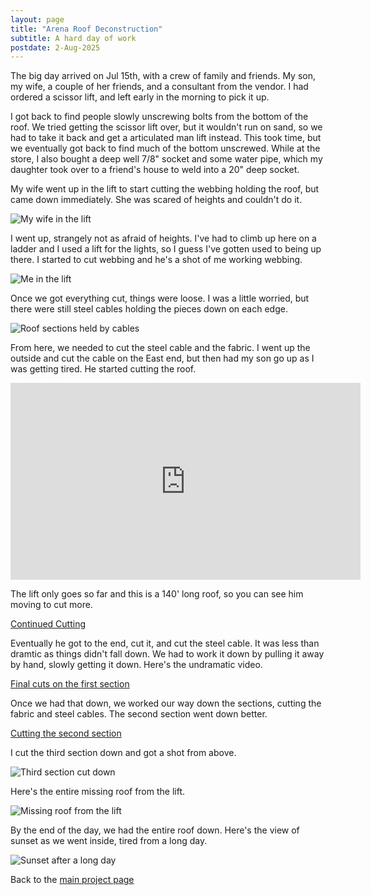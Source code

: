 ```yaml
---
layout: page
title: "Arena Roof Deconstruction"
subtitle: A hard day of work
postdate: 2-Aug-2025
---
```

The big day arrived on Jul 15th, with a crew of family and friends. My son, my wife, a couple of her friends, and a consultant from the vendor. I had ordered a scissor lift, and left early in the morning to pick it up.

I got back to find people slowly unscrewing bolts from the bottom of the roof. We tried getting the scissor lift over, but it wouldn't run on sand, so we had to take it back and get a articulated man lift instead. This took time, but we eventually got back to find much of the bottom unscrewed. While at the store, I also bought a deep well 7/8" socket and some water pipe, which my daughter took over to a friend's house to weld into a 20" deep socket.

My wife went up in the lift to start cutting the webbing holding the roof, but came down immediately. She was scared of heights and couldn't do it. 

![My wife in the lift](/assets/img/arena/arena_wife_in_lift.png)

I went up, strangely not as afraid of heights. I've had to climb up here on a ladder and I used a lift for the lights, so I guess I've gotten used to being up there. I started to cut webbing and he's a shot of me working webbing.

![Me in the lift](/assets/img/arena/arena_me_in_lift.png)

Once we got everything cut, things were loose. I was a little worried, but there were still steel cables holding the pieces down on each edge. 

![Roof sections held by cables](/assets/img/arena/arena_roof_sections.png)

From here, we needed to cut the steel cable and the fabric. I went up the outside and cut the cable on the East end, but then had my son go up as I was getting tired. He started cutting the roof.

<iframe width="560" height="315" src="https://youtube.com/shorts/GDhDMtAaqvA" title="YouTube video player" frameborder="0" allow="accelerometer; autoplay; clipboard-write; encrypted-media; gyroscope; picture-in-picture; web-share" referrerpolicy="strict-origin-when-cross-origin" allowfullscreen></iframe>

The lift only goes so far and this is a 140' long roof, so you can see him moving to cut more.

[Continued Cutting](https://youtube.com/shorts/5EAZFk3Uxfs)

Eventually he got to the end, cut it, and cut the steel cable. It was less than dramtic as things didn't fall down. We had to work it down by pulling it away by hand, slowly getting it down. Here's the undramatic video.

[Final cuts on the first section](https://youtube.com/shorts/qj28qgSqYmo)

Once we had that down, we worked our way down the sections, cutting the fabric and steel cables. The second section went down better.

[Cutting the second section](https://youtube.com/shorts/GDhDMtAaqvA)

I cut the third section down and got a shot from above.

![Third section cut down](/assets/img/arena/arena_third_section.png)

Here's the entire missing roof from the lift.

![Missing roof from the lift](/assets/img/arena/arena_missing_roof.png)

By the end of the day, we had the entire roof down. Here's the view of sunset as we went inside, tired from a long day.

![Sunset after a long day](/assets/img/arena/arena_sunset.png)

Back to the [main project page](/projects/arenaroof/)